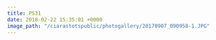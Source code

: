 ```yaml
---
title: PS31
date: 2018-02-22 15:35:01 +0000
image_path: "/ciarastotspublic/photogallery/20170907_090958-1.JPG"
---
```

